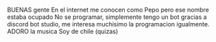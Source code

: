 BUENAS gente
En el internet me conocen como Pepo pero ese nombre estaba ocupado
No se programar, simplemente tengo un bot gracias a discord bot studio, me interesa muchisimo la programacion igualmente.
ADORO la musica
Soy de chile (quizas)
